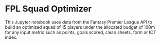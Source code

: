 # FPL Squad Optimizer

This Jupyter notebook uses data from the Fantasy Premier League API to build an optimized squad of 15 players under the allocated budget of 100m for any input metric such as points, goals scored, clean sheets, form or ICT index.

